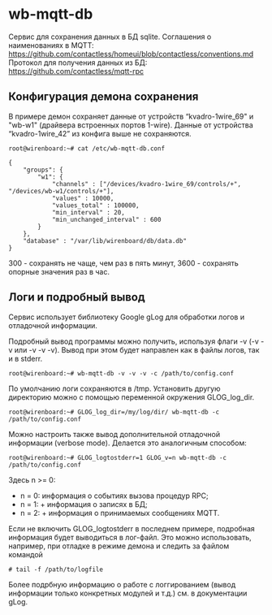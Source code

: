 wb-mqtt-db
==========

Сервис для сохранения данных в БД sqlite.
Соглашения о наименованиях в MQTT: https://github.com/contactless/homeui/blob/contactless/conventions.md
Протокол для получения данных из БД: https://github.com/contactless/mqtt-rpc


Конфигурация демона сохранения
------------------------------

В примере демон сохраняет данные от устройств “kvadro-1wire_69" и "wb-w1" (драйвера встроенных портов 1-wire). 
Данные от устройства “kvadro-1wire_42” из конфига выше не сохраняются.

```
root@wirenboard:~# cat /etc/wb-mqtt-db.conf
```

```
{
	"groups": {
    	"w1": {
        	"channels" : ["/devices/kvadro-1wire_69/controls/+", "/devices/wb-w1/controls/+"],
        	"values" : 10000,
        	"values_total" : 100000,
        	"min_interval" : 20,
        	"min_unchanged_interval" : 600
    	}
	},
	"database" : "/var/lib/wirenboard/db/data.db"
}
```



300 - сохранять не чаще, чем раз в пять минут, 3600 - сохранять опорные значения раз в час.


Логи и подробный вывод
----------------------

Сервис использует библиотеку Google gLog для обработки логов и отладочной информации.

Подробный вывод программы можно получить, используя флаги -v (-v -v или -v -v -v). Вывод при этом будет направлен 
как в файлы логов, так и в stderr.

```
root@wirenboard:~# wb-mqtt-db -v -v -v -c /path/to/config.conf
```

По умолчанию логи сохраняются в /tmp. Установить другую директорию можно с помощью переменной окружения
GLOG\_log\_dir.

```
root@wirenboard:~# GLOG_log_dir=/my/log/dir/ wb-mqtt-db -c /path/to/config.conf
```

Можно настроить также вывод дополнительной отладочной информации (verbose mode). Делается это аналогичным способом:

```
root@wirenboard:~# GLOG_logtostderr=1 GLOG_v=n wb-mqtt-db -c /path/to/config.conf
````

Здесь n >= 0:

* n = 0: информация о событиях вызова процедур RPC;
* n = 1: + информация о записях в БД;
* n = 2: + информация о принимаемых сообщениях MQTT.

Если не включить GLOG_logtostderr в последнем примере, подробная информация будет выводиться в лог-файл.
Это можно использовать, например, при отладке в режиме демона и следить за файлом командой

```
# tail -f /path/to/logfile
```

Более подрбную информацию о работе с логгированием (вывод информации только конкретных модулей и т.д.)
см. в документации gLog.
